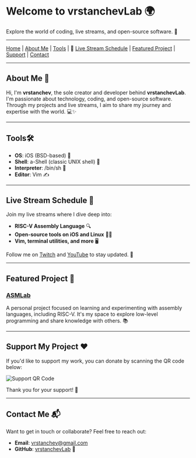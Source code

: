 # Welcome to vrstanchevLab 🌍

Explore the world of coding, live streams, and open-source software. 🚀

---

[Home](#) | [About Me](#about-me-) | [Tools](#tools) | 📣 [Live Stream Schedule](#live-stream-schedule-) | [Featured Project](#featured-project-) | [Support](#support-my-project-) | [Contact](#contact-me-)




---

## About Me 👤

Hi, I'm **vrstanchev**, the sole creator and developer behind **vrstanchevLab**. I'm passionate about technology, coding, and open-source software. Through my projects and live streams, I aim to share my journey and expertise with the world. 💻✨

---

## Tools🛠️

- **OS**: iOS (BSD-based) 🍏
- **Shell**: a-Shell (classic UNIX shell) 🐚
- **Interpreter**: /bin/sh 📜
- **Editor**: Vim ✍️

---

## Live Stream Schedule 📅

Join my live streams where I dive deep into:

- **RISC-V Assembly Language** 🔍
- **Open-source tools on iOS and Linux** 📱🐧
- **Vim, terminal utilities, and more** 🖥️

Follow me on [Twitch](#) and [YouTube](#) to stay updated. 🔔

---

## Featured Project 🌟

### [ASMLab](https://github.com/vrstanchevLab/ASMLab)
A personal project focused on learning and experimenting with assembly languages, including RISC-V. It's my space to explore low-level programming and share knowledge with others. 📚

---

## Support My Project ❤️

If you'd like to support my work, you can donate by scanning the QR code below:

![Support QR Code](path/to/qr-code-image.png)

Thank you for your support! 🙏

---

## Contact Me 📬

Want to get in touch or collaborate? Feel free to reach out:

- **Email**: [vrstanchev@gmail.com](mailto:vrstanchev@gmail.com)
- **GitHub**: [vrstanchevLab](https://github.com/vrstanchevLab) 🔗
